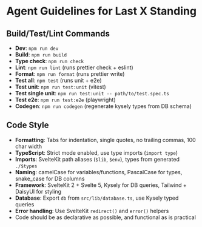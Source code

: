 # Agent Guidelines for Last X Standing

## Build/Test/Lint Commands

- **Dev**: `npm run dev`
- **Build**: `npm run build`
- **Type check**: `npm run check`
- **Lint**: `npm run lint` (runs prettier check + eslint)
- **Format**: `npm run format` (runs prettier write)
- **Test all**: `npm test` (runs unit + e2e)
- **Test unit**: `npm run test:unit` (vitest)
- **Test single unit**: `npm run test:unit -- path/to/test.spec.ts`
- **Test e2e**: `npm run test:e2e` (playwright)
- **Codegen**: `npm run codegen` (regenerate kysely types from DB schema)

## Code Style

- **Formatting**: Tabs for indentation, single quotes, no trailing commas, 100 char width
- **TypeScript**: Strict mode enabled, use type imports (`import type`)
- **Imports**: SvelteKit path aliases (`$lib`, `$env`), types from generated `./$types`
- **Naming**: camelCase for variables/functions, PascalCase for types, snake_case for DB columns
- **Framework**: SvelteKit 2 + Svelte 5, Kysely for DB queries, Tailwind + DaisyUI for styling
- **Database**: Export `db` from `src/lib/database.ts`, use Kysely typed queries
- **Error handling**: Use SvelteKit `redirect()` and `error()` helpers
- Code should be as declarative as possible, and functional as is practical
